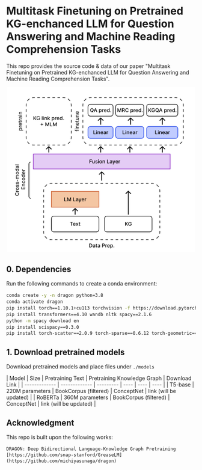 # Multitask Finetuning on Pretrained KG-enchanced LLM for Question Answering and Machine Reading Comprehension Tasks

This repo provides the source code & data of our paper "Multitask Finetuning on Pretrained KG-enchanced LLM for Question Answering and Machine Reading Comprehension Tasks".


<p align="center">
  <img src="./figs/model_arch.png" width="500" title="DRAGON finetune overview" alt="">
</p>



## 0. Dependencies

Run the following commands to create a conda environment:
```bash
conda create -y -n dragon python=3.8
conda activate dragon
pip install torch==1.10.1+cu113 torchvision -f https://download.pytorch.org/whl/cu113/torch_stable.html
pip install transformers==4.10 wandb nltk spacy==2.1.6
python -m spacy download en
pip install scispacy==0.3.0
pip install torch-scatter==2.0.9 torch-sparse==0.6.12 torch-geometric==2.0.0 -f https://pytorch-geometric.com/whl/torch-1.10.1+cu113.html
```

## 1. Download pretrained models

Download pretrained models and place files under `./models`

| Model  | Size | Pretraining Text | Pretraining Knowledge Graph | Download Link |
| ------------- | ------------- | --------- | ---- | ---- | ---- |
| T5-base | 220M parameters | BookCorpus (filtered) | ConceptNet | link (will be updated) |
| RoBERTa | 360M parameters | BookCorpus (filtered) | ConceptNet | link (will be updated) |

## Acknowledgment
This repo is built upon the following works:
```
DRAGON: Deep Bidirectional Language-Knowledge Graph Pretraining
[https://github.com/snap-stanford/GreaseLM](https://github.com/michiyasunaga/dragon)
```
